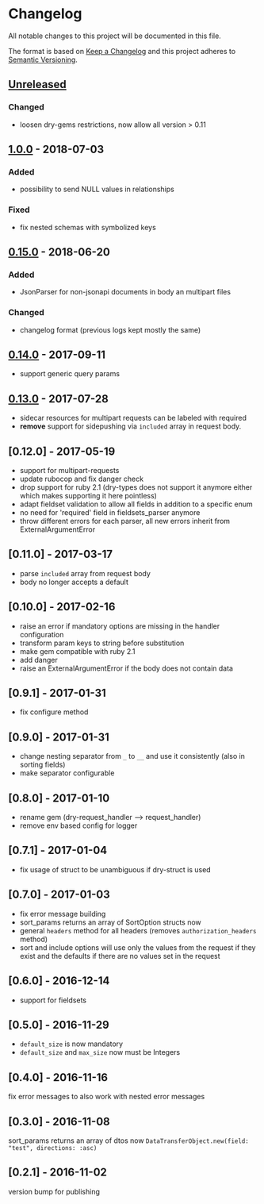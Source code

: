 # Changelog
All notable changes to this project will be documented in this file.

The format is based on [Keep a Changelog](http://keepachangelog.com/en/1.0.0/)
and this project adheres to [Semantic Versioning](http://semver.org/spec/v2.0.0.html).

## [Unreleased]
### Changed
- loosen dry-gems restrictions, now allow all version > 0.11

## [1.0.0] - 2018-07-03
### Added
- possibility to send NULL values in relationships

### Fixed
- fix nested schemas with symbolized keys

## [0.15.0] - 2018-06-20
### Added
- JsonParser for non-jsonapi documents in body an multipart files

### Changed
- changelog format (previous logs kept mostly the same)

## [0.14.0] - 2017-09-11

- support generic query params

## [0.13.0] - 2017-07-28

- sidecar resources for multipart requests can be labeled with required
- **remove** support for sidepushing via `included` array in request body.

## [0.12.0] - 2017-05-19

- support for multipart-requests
- update rubocop and fix danger check
- drop support for ruby 2.1 (dry-types does not support it anymore either which makes supporting it here pointless)
- adapt fieldset validation to allow all fields in addition to a specific enum
- no need for 'required' field in fieldsets_parser anymore
- throw different errors for each parser, all new errors inherit from ExternalArgumentError

## [0.11.0] - 2017-03-17

- parse `included` array from request body
- body no longer accepts a default

## [0.10.0] - 2017-02-16

- raise an error if mandatory options are missing in the handler configuration
- transform param keys to string before substitution
- make gem compatible with ruby 2.1
- add danger
- raise an ExternalArgumentError if the body does not contain data

## [0.9.1] - 2017-01-31

- fix configure method

## [0.9.0] - 2017-01-31

- change nesting separator from `_` to `__` and use it consistently (also in sorting fields)
- make separator configurable


## [0.8.0] - 2017-01-10

- rename gem (dry-request_handler --> request_handler)
- remove env based config for logger

## [0.7.1] - 2017-01-04

- fix usage of struct to be unambiguous if dry-struct is used

## [0.7.0] - 2017-01-03

- fix error message building
- sort_params returns an array of SortOption structs now
- general `headers` method for all headers (removes `authorization_headers` method)
- sort and include options will use only the values from the request if they exist and the defaults if there are no values set in the request

## [0.6.0] - 2016-12-14

- support for fieldsets

## [0.5.0] - 2016-11-29

- `default_size` is now mandatory
- `default_size` and `max_size` now must be Integers

## [0.4.0] - 2016-11-16

fix error messages to also work with nested error messages

## [0.3.0] - 2016-11-08

sort_params returns an array of dtos now `DataTransferObject.new(field: "test", directions: :asc)`

## [0.2.1] - 2016-11-02

version bump for publishing

[Unreleased]: https://github.com/runtastic/request_handler/compare/v1.0.0...HEAD
[1.0.0]: https://github.com/runtastic/request_handler/compare/v0.15.0...v1.0.0
[0.15.0]: https://github.com/runtastic/request_handler/compare/v0.14.0...v0.15.0
[0.14.0]: https://github.com/runtastic/request_handler/compare/v0.13.0...v0.14.0
[0.13.0]: https://github.com/runtastic/request_handler/compare/v0.12.0...v0.13.0
